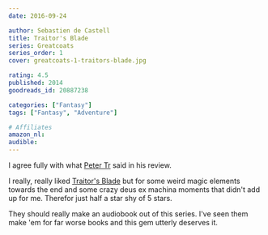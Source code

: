 ```yaml
---
date: 2016-09-24

author: Sebastien de Castell
title: Traitor's Blade
series: Greatcoats
series_order: 1
cover: greatcoats-1-traitors-blade.jpg

rating: 4.5
published: 2014
goodreads_id: 20887238

categories: ["Fantasy"]
tags: ["Fantasy", "Adventure"]

# Affiliates
amazon_nl: 
audible: 
---
```


I agree fully with what [Peter Tr](https://www.goodreads.com/review/show/1064628242?book_show_action=false) said in his review.

<!--more-->

I really, really liked [Traitor's Blade]() but for some weird magic elements towards the end and some crazy deus ex machina moments that didn't add up for me. Therefor just half a star shy of 5 stars.

They should really make an audiobook out of this series. I've seen them make 'em for far worse books and this gem utterly deserves it.
